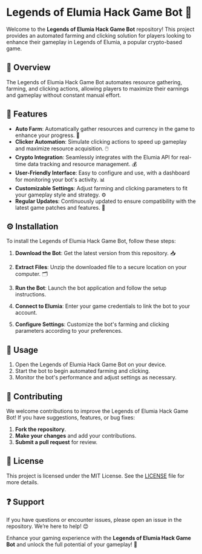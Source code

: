 # Legends of Elumia Hack Game Bot 🌟

Welcome to the **Legends of Elumia Hack Game Bot** repository! This project provides an automated farming and clicking solution for players looking to enhance their gameplay in Legends of Elumia, a popular crypto-based game.

## 📌 Overview  
The Legends of Elumia Hack Game Bot automates resource gathering, farming, and clicking actions, allowing players to maximize their earnings and gameplay without constant manual effort.

## 🌟 Features  
- **Auto Farm**: Automatically gather resources and currency in the game to enhance your progress. 🌾  
- **Clicker Automation**: Simulate clicking actions to speed up gameplay and maximize resource acquisition. 🖱️  
- **Crypto Integration**: Seamlessly integrates with the Elumia API for real-time data tracking and resource management. 💰  
- **User-Friendly Interface**: Easy to configure and use, with a dashboard for monitoring your bot's activity. 📊  
- **Customizable Settings**: Adjust farming and clicking parameters to fit your gameplay style and strategy. ⚙️  
- **Regular Updates**: Continuously updated to ensure compatibility with the latest game patches and features. 🔄  

## ⚙️ Installation  
To install the Legends of Elumia Hack Game Bot, follow these steps:

1. **Download the Bot**: Get the latest version from this repository. 📥  

2. **Extract Files**: Unzip the downloaded file to a secure location on your computer. 🗂️

3. **Run the Bot**: Launch the bot application and follow the setup instructions.

4. **Connect to Elumia**: Enter your game credentials to link the bot to your account.

5. **Configure Settings**: Customize the bot's farming and clicking parameters according to your preferences.

## 📖 Usage  
1. Open the Legends of Elumia Hack Game Bot on your device.
2. Start the bot to begin automated farming and clicking.
3. Monitor the bot's performance and adjust settings as necessary.

## 🤝 Contributing  
We welcome contributions to improve the Legends of Elumia Hack Game Bot! If you have suggestions, features, or bug fixes:

1. **Fork the repository**.
2. **Make your changes** and add your contributions.
3. **Submit a pull request** for review.

## 📜 License  
This project is licensed under the MIT License. See the [LICENSE](LICENSE) file for more details.

## ❓ Support  
If you have questions or encounter issues, please open an issue in the repository. We’re here to help! 😊

Enhance your gaming experience with the **Legends of Elumia Hack Game Bot** and unlock the full potential of your gameplay! 🌟